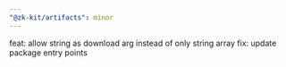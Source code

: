 ```yaml
---
"@zk-kit/artifacts": minor
---
```


feat: allow string as download arg instead of only string array
fix: update package entry points
